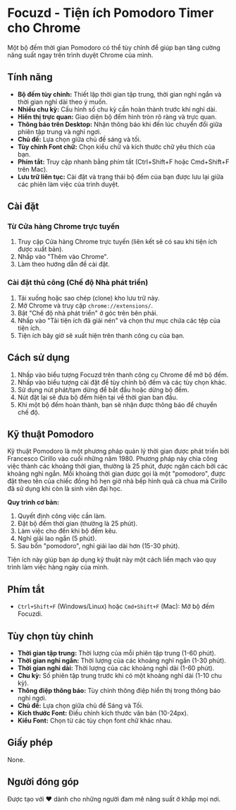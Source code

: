 # Focuzd - Tiện ích Pomodoro Timer cho Chrome

Một bộ đếm thời gian Pomodoro có thể tùy chỉnh để giúp bạn tăng cường năng suất ngay trên trình duyệt Chrome của mình.

## Tính năng

* **Bộ đếm tùy chỉnh:** Thiết lập thời gian tập trung, thời gian nghỉ ngắn và thời gian nghỉ dài theo ý muốn.
* **Nhiều chu kỳ:** Cấu hình số chu kỳ cần hoàn thành trước khi nghỉ dài.
* **Hiển thị trực quan:** Giao diện bộ đếm hình tròn rõ ràng và trực quan.
* **Thông báo trên Desktop:** Nhận thông báo khi đến lúc chuyển đổi giữa phiên tập trung và nghỉ ngơi.
* **Chủ đề:** Lựa chọn giữa chủ đề sáng và tối.
* **Tùy chỉnh Font chữ:** Chọn kiểu chữ và kích thước chữ yêu thích của bạn.
* **Phím tắt:** Truy cập nhanh bằng phím tắt (Ctrl+Shift+F hoặc Cmd+Shift+F trên Mac).
* **Lưu trữ liên tục:** Cài đặt và trạng thái bộ đếm của bạn được lưu lại giữa các phiên làm việc của trình duyệt.

## Cài đặt

### Từ Cửa hàng Chrome trực tuyến

1.  Truy cập Cửa hàng Chrome trực tuyến (liên kết sẽ có sau khi tiện ích được xuất bản).
2.  Nhấp vào "Thêm vào Chrome".
3.  Làm theo hướng dẫn để cài đặt.

### Cài đặt thủ công (Chế độ Nhà phát triển)

1.  Tải xuống hoặc sao chép (clone) kho lưu trữ này.
2.  Mở Chrome và truy cập `chrome://extensions/`.
3.  Bật "Chế độ nhà phát triển" ở góc trên bên phải.
4.  Nhấp vào "Tải tiện ích đã giải nén" và chọn thư mục chứa các tệp của tiện ích.
5.  Tiện ích bây giờ sẽ xuất hiện trên thanh công cụ của bạn.

## Cách sử dụng

1.  Nhấp vào biểu tượng Focuzd trên thanh công cụ Chrome để mở bộ đếm.
2.  Nhấp vào biểu tượng cài đặt để tùy chỉnh bộ đếm và các tùy chọn khác.
3.  Sử dụng nút phát/tạm dừng để bắt đầu hoặc dừng bộ đếm.
4.  Nút đặt lại sẽ đưa bộ đếm hiện tại về thời gian ban đầu.
5.  Khi một bộ đếm hoàn thành, bạn sẽ nhận được thông báo để chuyển chế độ.

## Kỹ thuật Pomodoro

Kỹ thuật Pomodoro là một phương pháp quản lý thời gian được phát triển bởi Francesco Cirillo vào cuối những năm 1980. Phương pháp này chia công việc thành các khoảng thời gian, thường là 25 phút, được ngăn cách bởi các khoảng nghỉ ngắn. Mỗi khoảng thời gian được gọi là một "pomodoro", được đặt theo tên của chiếc đồng hồ hẹn giờ nhà bếp hình quả cà chua mà Cirillo đã sử dụng khi còn là sinh viên đại học.

**Quy trình cơ bản:**

1.  Quyết định công việc cần làm.
2.  Đặt bộ đếm thời gian (thường là 25 phút).
3.  Làm việc cho đến khi bộ đếm kêu.
4.  Nghỉ giải lao ngắn (5 phút).
5.  Sau bốn "pomodoro", nghỉ giải lao dài hơn (15-30 phút).

Tiện ích này giúp bạn áp dụng kỹ thuật này một cách liền mạch vào quy trình làm việc hàng ngày của mình.

## Phím tắt

* `Ctrl+Shift+F` (Windows/Linux) hoặc `Cmd+Shift+F` (Mac): Mở bộ đếm Focuzdi.

## Tùy chọn tùy chỉnh

* **Thời gian tập trung:** Thời lượng của mỗi phiên tập trung (1-60 phút).
* **Thời gian nghỉ ngắn:** Thời lượng của các khoảng nghỉ ngắn (1-30 phút).
* **Thời gian nghỉ dài:** Thời lượng của các khoảng nghỉ dài (1-60 phút).
* **Chu kỳ:** Số phiên tập trung trước khi có một khoảng nghỉ dài (1-10 chu kỳ).
* **Thông điệp thông báo:** Tùy chỉnh thông điệp hiển thị trong thông báo nghỉ ngơi.
* **Chủ đề:** Lựa chọn giữa chủ đề Sáng và Tối.
* **Kích thước Font:** Điều chỉnh kích thước văn bản (10-24px).
* **Kiểu Font:** Chọn từ các tùy chọn font chữ khác nhau.

## Giấy phép

None.

## Người đóng góp

Được tạo với ❤️ dành cho những người đam mê năng suất ở khắp mọi nơi.
